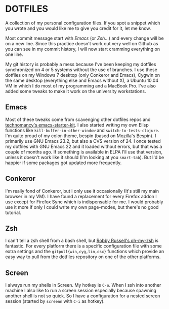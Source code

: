 DOTFILES
==============================

A collection of my personal configuration files. If you spot a snippet
which you wrote and you would like me to give you credit for it, let me
know.

Most commit message start with *Emacs* (or *Zsh*...) and every change will
be on a new line. Since this practice doesn't work out very well on Github
as you can see in my commit history, I will now start cramming everything
on one line.

My git history is probably a mess because I've been keeping my dotfiles
synchronized on 4 or 5 systems without the use of branches. I use these
dotfiles on my Windows 7 desktop (only Conkeror and Emacs), Cygwin on the
same desktop (everything else and Emacs without X), a Ubuntu 10.04 VM in
which I do most of my programming and a MacBook Pro. I've also added some
tweaks to make it work on the university workstations.

Emacs
------------------------------

Most of these tweaks come from scavenging other dotfiles repos and
[technomancy's emacs-starter-kit](http://github.com/technomancy/emacs-starter-kit). I
also started writing my own Elisp functions like
`kill-buffer-in-other-window` and `switch-to-tests-clojure`. I'm quite
proud of my color-theme, bespin (based on Mozilla's Bespin). I primarily
use GNU Emacs 23.2, but also a CVS version of 24. I once tested my
dotfiles with GNU Emacs 22 and it loaded without errors, but that was a
couple of months ago. If something is available in ELPA I'll use that
version, unless it doesn't work like it should (I'm looking at you
`smart-tab`). But I'd be happier if some packages got updated more
frequently.

Conkeror
------------------------------

I'm really fond of Conkeror, but I only use it occasionally (It's still my
main browser in my VM). I have found a replacement for every Firefox addon
I use except for Firefox Sync which is indispensable for me. I would
probably use it more if only I could write my own page-modes, but there's
no good tutorial.

Zsh
------------------------------

I can't tell a zsh shell from a bash shell, but
[Robby Russell's oh-my-zsh](http://github.com/robbyrussell/oh-my-zsh) is
fantastic. For every platform there is a specific configuration file with
some extra settings and the `gitpull{win,cyg,lin,osx}` functions which
provide an easy way to pull from the dotfiles repository on one of the
other platforms.

Screen
------------------------------

I always run my shells in Screen. My hotkey is `C-o`. When I ssh into
another machine I also like to run a screen session especially because
spawning another shell is not so quick. So I have a configuration for a
nested screen session (started by `screenn` with `C-i` as hotkey).

